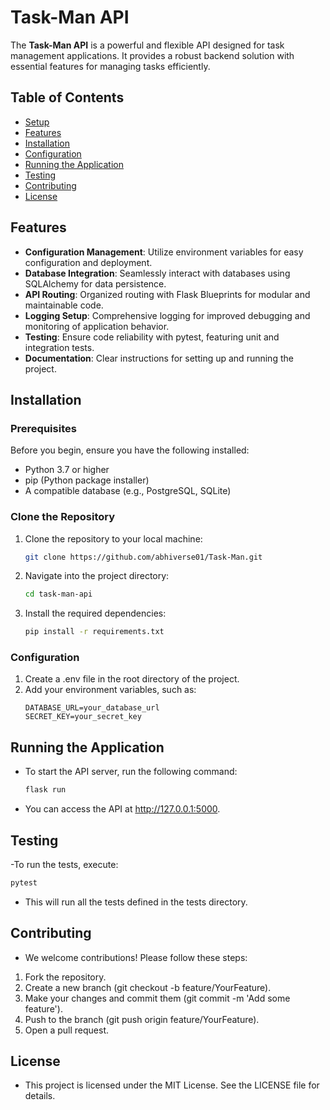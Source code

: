# Task-Man API

The **Task-Man API** is a powerful and flexible API designed for task management applications. It provides a robust backend solution with essential features for managing tasks efficiently.

## Table of Contents

- [Setup](#setup)
- [Features](#features)
- [Installation](#installation)
- [Configuration](#configuration)
- [Running the Application](#running-the-application)
- [Testing](#testing)
- [Contributing](#contributing)
- [License](#license)

## Features

- **Configuration Management**: Utilize environment variables for easy configuration and deployment.
- **Database Integration**: Seamlessly interact with databases using SQLAlchemy for data persistence.
- **API Routing**: Organized routing with Flask Blueprints for modular and maintainable code.
- **Logging Setup**: Comprehensive logging for improved debugging and monitoring of application behavior.
- **Testing**: Ensure code reliability with pytest, featuring unit and integration tests.
- **Documentation**: Clear instructions for setting up and running the project.

## Installation

### Prerequisites

Before you begin, ensure you have the following installed:

- Python 3.7 or higher
- pip (Python package installer)
- A compatible database (e.g., PostgreSQL, SQLite)

### Clone the Repository

1. Clone the repository to your local machine:
   ```bash
   git clone https://github.com/abhiverse01/Task-Man.git
2. Navigate into the project directory:
   ```bash
   cd task-man-api
3. Install the required dependencies:
   ```bash
   pip install -r requirements.txt

### Configuration
1. Create a .env file in the root directory of the project.
2. Add your environment variables, such as:
   ```text
   DATABASE_URL=your_database_url
   SECRET_KEY=your_secret_key

## Running the Application
- To start the API server, run the following command:
   ```bash
   flask run

- You can access the API at http://127.0.0.1:5000.

## Testing
-To run the tests, execute:
   ```bash
   pytest
   ```

- This will run all the tests defined in the tests directory.

## Contributing
- We welcome contributions! Please follow these steps:
1. Fork the repository.
2. Create a new branch (git checkout -b feature/YourFeature).
3. Make your changes and commit them (git commit -m 'Add some feature').
4. Push to the branch (git push origin feature/YourFeature).
5. Open a pull request.


## License
- This project is licensed under the MIT License. See the LICENSE file for details.
